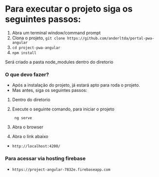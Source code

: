 Para executar o projeto siga os seguintes passos:
=======================

1. Abra um terminal window/command prompt
2. Clona o projeto, `git clone https://github.com/anderltda/portal-pwa-angular` 
3. `cd project-pwa-angular` 
4. `npm install`

Será criado a pasta node_modules dentro do diretorio 

### O que devo fazer?

- Após a instalação do projeto, já estará apto para roda o projeto.
- Mas antes, siga os seguintes passos:

1. Dentro do diretorio
2. Execute o seguinte comando, para iniciar o projeto

        ng serve
        
3. Abra o browser
4. Abra o link abaixo

- `http://localhost:4200/`


### Para acessar via hosting firebase

- `https://project-angular-7832e.firebaseapp.com`
